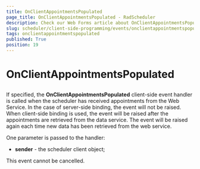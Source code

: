 ```yaml
---
title: OnClientAppointmentsPopulated
page_title: OnClientAppointmentsPopulated - RadScheduler
description: Check our Web Forms article about OnClientAppointmentsPopulated.
slug: scheduler/client-side-programming/events/onclientappointmentspopulated
tags: onclientappointmentspopulated
published: True
position: 19
---
```


# OnClientAppointmentsPopulated



## 

If specified, the **OnClientAppointmentsPopulated** client-side event handler is called when the scheduler has received appointments from the Web Service. In the case of server-side binding, the event will not be raised. When client-side binding is used, the event will be raised after the appointments are retrieved from the data service. The event will be raised again each time new data has been retrieved from the web service.

One parameter is passed to the handler:

* **sender** - the scheduler client object;

This event cannot be cancelled.
